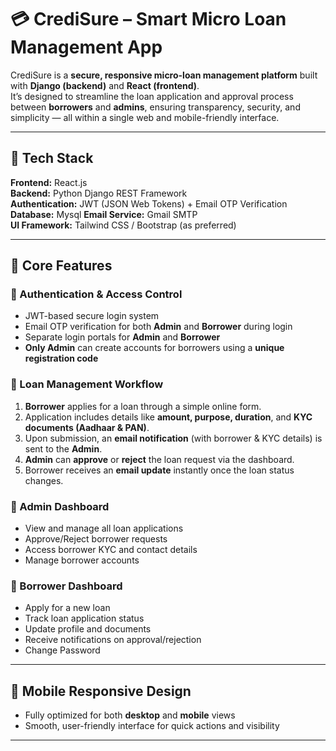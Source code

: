 # 💳 CrediSure – Smart Micro Loan Management App

CrediSure is a **secure, responsive micro-loan management platform** built with **Django (backend)** and **React (frontend)**.  
It’s designed to streamline the loan application and approval process between **borrowers** and **admins**, ensuring transparency, security, and simplicity — all within a single web and mobile-friendly interface.

---

## 🚀 Tech Stack

**Frontend:** React.js  
**Backend:** Python Django REST Framework  
**Authentication:** JWT (JSON Web Tokens) + Email OTP Verification  
**Database:** Mysql 
**Email Service:** Gmail SMTP  
**UI Framework:** Tailwind CSS / Bootstrap (as preferred)

---

## 🧩 Core Features

### 🔐 Authentication & Access Control
- JWT-based secure login system  
- Email OTP verification for both **Admin** and **Borrower** during login  
- Separate login portals for **Admin** and **Borrower**  
- **Only Admin** can create accounts for borrowers using a **unique registration code**

### 💼 Loan Management Workflow
1. **Borrower** applies for a loan through a simple online form.  
2. Application includes details like **amount, purpose, duration**, and **KYC documents (Aadhaar & PAN)**.  
3. Upon submission, an **email notification** (with borrower & KYC details) is sent to the **Admin**.  
4. **Admin** can **approve** or **reject** the loan request via the dashboard.  
5. Borrower receives an **email update** instantly once the loan status changes.

### 🧾 Admin Dashboard
- View and manage all loan applications  
- Approve/Reject borrower requests  
- Access borrower KYC and contact details  
- Manage borrower accounts

### 👤 Borrower Dashboard
- Apply for a new loan  
- Track loan application status  
- Update profile and documents  
- Receive notifications on approval/rejection
- Change Password

---

## 📱 Mobile Responsive Design
- Fully optimized for both **desktop** and **mobile** views  
- Smooth, user-friendly interface for quick actions and visibility

---


